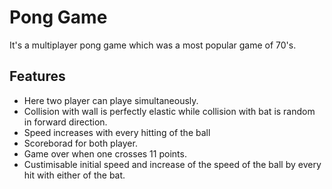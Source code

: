 
# Pong Game

It's a multiplayer pong game which was a most popular game of 70's.
## Features

- Here two player can playe simultaneously.
- Collision with wall is perfectly elastic while collision with bat is random in forward direction.
- Speed increases with every hitting of the ball
- Scoreborad for both player.
- Game over when one crosses 11 points.
- Custimisable initial speed and increase of the speed of the ball by every hit with either of the bat.
